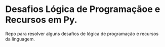 # Desafios Lógica de Programaçãoe e Recursos em Py.
Repo para resolver alguns desafios de lógica de programação e recursos da linguagem.
